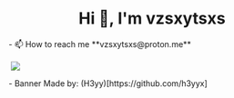 <h1 align="center">Hi 👋, I'm vzsxytsxs</h1>
- 📫 How to reach me **vzsxytsxs@proton.me**

<p>&nbsp;<img align="center" src="https://media.discordapp.net/attachments/1342581557944123532/1413189260013600798/Design_680x240.png?ex=68bb068f&is=68b9b50f&hm=b67ce2d5a20b69ebfd7efa887364807dc8e6d8b7041b25a1a8f81fabee6c9b00&=" /></p>
- Banner Made by: (H3yy)[https://github.com/h3yyx]

